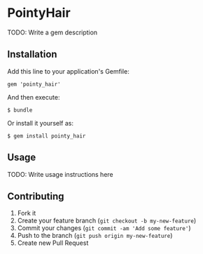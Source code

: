 # PointyHair

TODO: Write a gem description

## Installation

Add this line to your application's Gemfile:

    gem 'pointy_hair'

And then execute:

    $ bundle

Or install it yourself as:

    $ gem install pointy_hair

## Usage

TODO: Write usage instructions here

## Contributing

1. Fork it
2. Create your feature branch (`git checkout -b my-new-feature`)
3. Commit your changes (`git commit -am 'Add some feature'`)
4. Push to the branch (`git push origin my-new-feature`)
5. Create new Pull Request
